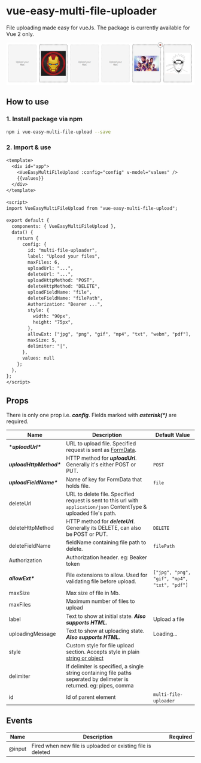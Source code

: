 # vue-easy-multi-file-uploader

File uploading made easy for vueJs. The package is currently available for Vue 2 only.

![Snapshot!](https://raw.githubusercontent.com/the-value-crew/vue-easy-multi-file-uploader/master/docs/assets/img/snapshot.fd19a490.png)

## How to use

### 1. Install package via npm
```bash 
npm i vue-easy-multi-file-upload --save
```

### 2. Import & use

```vue
<template>
  <div id="app">
    <VueEasyMultiFileUpload :config="config" v-model="values" />
    {{values}}
  </div>
</template>

<script>
import VueEasyMultiFileUpload from "vue-easy-multi-file-upload";

export default {
  components: { VueEasyMultiFileUpload },
  data() {
    return {
      config: {
        id: "multi-file-uploader",
        label: "Upload your files",
        maxFiles: 6,
        uploadUrl: "...",
        deleteUrl: "...",
        uploadHttpMethod: "POST",
        deleteHttpMethod: "DELETE",
        uploadFieldName: "file",
        deleteFieldName: "filePath",
        Authorization: "Bearer ...",
        style: {
          width: "90px",
          height: "75px",
        },
        allowExt: ["jpg", "png", "gif", "mp4", "txt", "webm", "pdf"],
        maxSize: 5,
        delimiter: "|",
      },
      values: null
    };
  },
};
</script>
```

## Props

There is only one prop i.e. ***config***. Fields marked with ***asterisk(\*)*** are required.

| Name               | Description                                                                                                                                                                                                                                                                                 | Default Value                                    |
| ------------------ | ------------------------------------------------------------------------------------------------------------------------------------------------------------------------------------------------------------------------------------------------------------------------------------------- | ------------------------------------------------ |
| ****uploadUrl\****        | URL to upload file. Specified request is sent as [FormData](https://developer.mozilla.org/en-US/docs/Web/API/FormData).                                                                                                    |                                                  |
| ***uploadHttpMethod\**** | HTTP method for ***uploadUrl***. Generally it's either POST or PUT.                                                                                                                                                                                                                    | `POST`                                         |
| ***uploadFieldName\****  | Name of key for FormData that holds file.                                                                                                                                                                                                                                                   | `file`                                         |
| deleteUrl          | URL to delete file. Specified request is sent to this url with `application/json` ContentType & uploaded file's path.                                                                                                                                                                     |                                                  |
| deleteHttpMethod   | HTTP method for ***deleteUrl***. Generally its DELETE, can also be POST or PUT.                                                                                                                                                                                                       | `DELETE`                                       |
| deleteFieldName    | fieldName containing file path to delete.              | `filePath`                                                                                                                                                                                                                                     |                                                  |
| Authorization      | Authorization header. eg: Beaker token                                                                                                                                                                                                                                                      |                                                  |
| ***allowExt\****         | File extensions to allow. Used for validating file before upload.                                                                                                                                                                                                                           | `["jpg", "png", "gif", "mp4", "txt", "pdf"]` |
| maxSize            | Max size of file in Mb.                                                                                                                                                                                                                                                                     |                                                  |
| maxFiles           | Maximum number of files to upload                                                                                                                                                                                                                                                           |                                                  |
| label              | Text to show at initial state. ***Also supports HTML.***                                                                                                                                                                                                                                          | Upload a file                                    |
| uploadingMessage   | Text to show at uploading state. ***Also supports HTML.***                                                                                                                                                                                                                                         | Loading...                                     |
| style              | Custom style for file upload section. Accepts style in plain [string or object](https://vuejs.org/v2/guide/class-and-style.html#Object-Syntax-1) |                                                  |
| delimiter          | If delimiter is specified, a single string containing file paths seperated by delimeter is returned. eg: pipes, comma                                                                                                                                                                       |                                                  |
| id                 | Id of parent element                                                                                                                                                                                                                                                                        | `multi-file-uploader`                          |
## Events

| Name   | Description                                                 | Required |
| ------ | ----------------------------------------------------------- | -------- |
| @input | Fired when new file is uploaded or existing file is deleted |          |